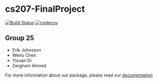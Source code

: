 # cs207-FinalProject

[![Build Status](https://travis-ci.org/VoraciousFour/cs207-FinalProject.svg?branch=master)](https://travis-ci.org/VoraciousFour/cs207-FinalProject)
[![codecov](https://codecov.io/gh/VoraciousFour/cs207-FinalProject/branch/master/graph/badge.svg)](https://codecov.io/gh/VoraciousFour/cs207-FinalProject)

## Group 25
- Erik Johnsson
- Weiru Chen
- Yixuan Di
- Zergham Ahmed


For more information about our package, please read our [documentation](https://github.com/VoraciousFour/cs207-FinalProject/blob/master/docs/documentation.ipynb)